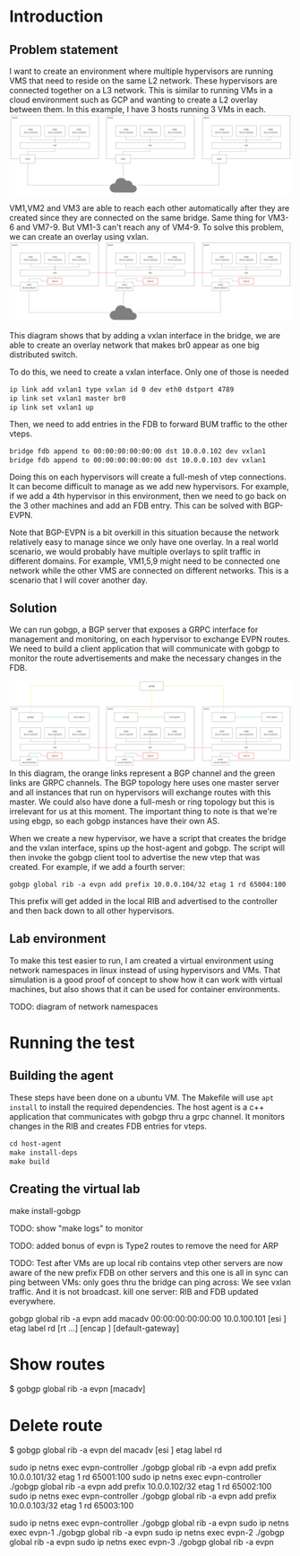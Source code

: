# Introduction
## Problem statement
I want to create an environment where multiple hypervisors are running VMS that need to reside on the same L2 network. These hypervisors are connected 
together on a L3 network. This is similar to running VMs in a cloud environment such as GCP and wanting to create a L2 overlay between them. In this example, I have 3 hosts running 3 VMs in each.
![](vms.png "Simulation")

VM1,VM2 and VM3 are able to reach each other automatically after they are created since they are connected on the same bridge. Same thing for VM3-6 and VM7-9. But VM1-3 can't reach any of VM4-9. To solve this problem, we can create an overlay using vxlan.
![](vmsvxlan.png "Simulation")

This diagram shows that by adding a vxlan interface in the bridge, we are able to create an overlay network that makes br0 appear as one big distributed switch.

To do this, we need to create a vxlan interface. Only one of those is needed
```
ip link add vxlan1 type vxlan id 0 dev eth0 dstport 4789
ip link set vxlan1 master br0
ip link set vxlan1 up
```

Then, we need to add entries in the FDB to forward BUM traffic to the other vteps.
```
bridge fdb append to 00:00:00:00:00:00 dst 10.0.0.102 dev vxlan1
bridge fdb append to 00:00:00:00:00:00 dst 10.0.0.103 dev vxlan1
```
Doing this on each hypervisors will create a full-mesh of vtep connections. It can become difficult to manage as we add new hypervisors. For example, if we add a 4th hypervisor in this environment, then we need to go back on the 3 other machines and add an FDB entry. This can be solved with BGP-EVPN.

Note that BGP-EVPN is a bit overkill in this situation because the network relatively easy to manage since we only have one overlay. In a real world scenario, we would probably have multiple overlays to split traffic in different domains. For example, VM1,5,9 might need to be connected one network while the other VMS are connected on different networks. This is a scenario that I will cover another day.

## Solution
We can run gobgp, a BGP server that exposes a GRPC interface for management and monitoring, on each hypervisor to exchange EVPN routes. We need to build a client application that will communicate with gobgp to monitor the route advertisements and make the necessary changes in the FDB.

![](gobgp.png "Simulation")
In this diagram, the orange links represent a BGP channel and the green links are GRPC channels. The BGP topology here uses one master server and all instances that run on hypervisors will exchange routes with this master. We could also have done a full-mesh or ring topology but this is irrelevant for us at this moment. The important thing to note is that we're using ebgp, so each gobgp instances have their own AS.

When we create a new hypervisor, we have a script that creates the bridge and the vxlan interface, spins up the host-agent and gobgp. The script will then invoke the gobgp client tool to advertise the new vtep that was created. For example, if we add a fourth server:
```
gobgp global rib -a evpn add prefix 10.0.0.104/32 etag 1 rd 65004:100
```
This prefix will get added in the local RIB and advertised to the controller and then back down to all other hypervisors.

## Lab environment
To make this test easier to run, I am created a virtual environment using network namespaces in linux instead of using hypervisors and VMs. That simulation is a good proof of concept to show how it can work with virtual machines, but also shows that it can be used for container environments.

TODO: diagram of network namespaces


# Running the test
## Building the agent
These steps have been done on a ubuntu VM. The Makefile will use `apt install` to install the required dependencies. The host agent is a c++ application
that communicates with gobgp thru a grpc channel. It monitors changes in the RIB and creates FDB entries for vteps.
```
cd host-agent
make install-deps
make build
```

## Creating the virtual lab
make install-gobgp

TODO: show "make logs" to monitor



TODO: added bonus of evpn is Type2 routes to remove the need for ARP

TODO: Test after VMs are up
    local rib contains vtep
    other servers are now aware of the new prefix
    FDB on other servers and this one is all in sync
    can ping between VMs: only goes thru the bridge
    can ping across: We see vxlan traffic. And it is not broadcast.
    kill one server: RIB and FDB updated everywhere.


















gobgp global rib -a evpn add macadv 00:00:00:00:00:00 10.0.100.101 [esi <esi>] etag <etag> label <label> rd <rd> [rt <rt>...] [encap <encap type>] [default-gateway]

# Show routes
$ gobgp global rib -a evpn [macadv]

# Delete route
$ gobgp global rib -a evpn del macadv <mac address> <ip address> [esi <esi>] etag <etag> label <label> rd <rd>


sudo ip netns exec evpn-controller ./gobgp global rib -a evpn add prefix 10.0.0.101/32 etag 1 rd 65001:100
sudo ip netns exec evpn-controller ./gobgp global rib -a evpn add prefix 10.0.0.102/32 etag 1 rd 65002:100
sudo ip netns exec evpn-controller ./gobgp global rib -a evpn add prefix 10.0.0.103/32 etag 1 rd 65003:100


sudo ip netns exec evpn-controller ./gobgp global rib -a evpn
sudo ip netns exec evpn-1 ./gobgp global rib -a evpn
sudo ip netns exec evpn-2 ./gobgp global rib -a evpn
sudo ip netns exec evpn-3 ./gobgp global rib -a evpn


